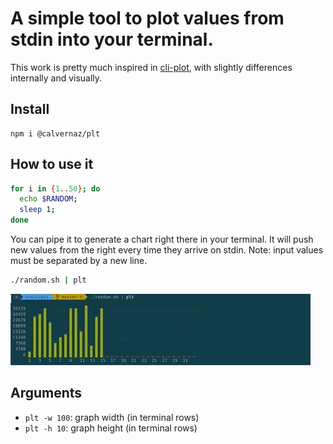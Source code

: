 A simple tool to plot values from stdin into your terminal.
===========================================================

This work is pretty much inspired in [cli-plot](https://github.com/Tabcorp/cli-plot), with
slightly differences internally and visually.

## Install

```
npm i @calvernaz/plt
```

## How to use it

```bash
for i in {1..50}; do
  echo $RANDOM;
  sleep 1;
done
```

You can pipe it to generate a chart right there in your terminal.
It will push new values from the right every time they arrive on stdin.
Note: input values must be separated by a new line.

```bash
./random.sh | plt
```

![Screenshot](https://github.com/calvernaz/plt/blob/master/plot.gif)

## Arguments

- `plt -w 100`: graph width (in terminal rows)
- `plt -h 10`: graph height (in terminal rows)